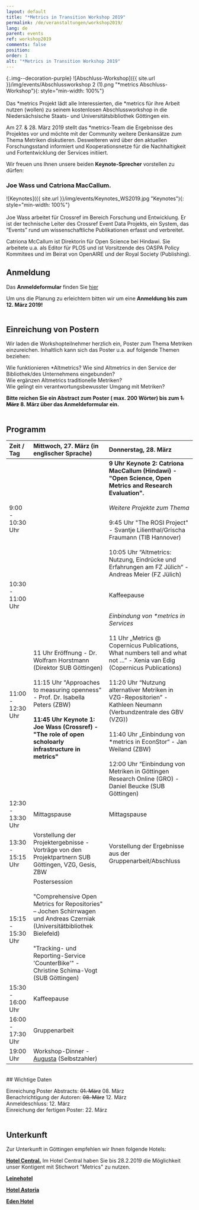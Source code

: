 ```yaml
---
layout: default
title: "*Metrics in Transition Workshop 2019"
permalink: /de/veranstaltungen/workshop2019/
lang: de
parent: events
ref: workshop2019
comments: false
position:
order: 1
alt: "*Metrics in Transition Workshop 2019"
---
```


<!-- Start editing content here-->

{:.img--decoration-purple}
![Abschluss-Workshop]({{ site.url }}/img/events/Abschlussworkshop 2 (1).png "*metrics Abschluss-Workshop"){: style="min-width: 100%"}
<br> 
<br> 
Das \*metrics Projekt lädt alle Interessierten, die \*metrics für ihre Arbeit nutzen (wollen) zu seinem kostenlosen Abschlussworkshop in die Niedersächsische Staats- und Universitätsbibliothek Göttingen ein.  
  
Am 27. & 28. März 2019 stellt das \*metrics-Team die Ergebnisse des Projektes vor und möchte mit der Community weitere Denkansätze zum Thema Metriken diskutieren. Desweiteren wird über den aktuellen Forschungsstand informiert und Kooperationsnetze für die Nachhaltigkeit und Fortentwicklung der Services initiiert.

Wir freuen uns Ihnen unsere beiden **Keynote-Sprecher** vorstellen zu dürfen:  
  
### Joe Wass und Catriona MacCallum.

![Keynotes]({{ site.url }}/img/events/Keynotes_WS2019.jpg "Keynotes"){: style="min-width: 100%"}
<br>
<br>
Joe Wass arbeitet für Crossref im Bereich Forschung und Entwicklung. Er ist der technische Leiter des Crossref Event Data Projekts, ein System, das “Events” rund um wissenschaftliche Publikationen erfasst und verbreitet. 

Catriona McCallum ist Direktorin für Open Science bei Hindawi. Sie arbeitete u.a. als Editor für PLOS und ist Vorsitzende des OASPA Policy Kommitees und im Beirat von OpenAIRE und der Royal Society (Publishing).
   <br>
   
## Anmeldung  
        
Das **Anmeldeformular** finden Sie [hier](https://docs.google.com/forms/d/e/1FAIpQLSdigHX9aK--jC7lPbnNBNEvE3bkBSTrsUfMvMIM3btmSQ-xuQ/viewform?usp=sf_link)  
        
Um uns die Planung zu erleichtern bitten wir um eine **Anmeldung bis zum 12. März 2019!**  
         <br>
## Einreichung von Postern   
  
Wir laden die Workshopteilnehmer herzlich ein, Poster zum Thema Metriken einzureichen. Inhaltlich kann sich das Poster u.a. auf folgende Themen beziehen:  
  
Wie funktionieren \*Altmetrics? Wie sind Altmetrics in den Service der Bibliothek/des Unternehmens eingebunden?  
Wie ergänzen Altmetrics traditionelle Metriken?  
Wie gelingt ein verantwortungsbewusster Umgang mit Metriken?  
  
**Bitte reichen Sie ein Abstract zum Poster ( max. 200 Wörter) bis zum ~~1. März~~ 8. März über das Anmeldeformular ein.**   
      <br>
## Programm  

|Zeit / Tag|Mittwoch, 27. März (in englischer Sprache)|Donnerstag, 28. März|   
|:------|:---|:---|  
|9:00 - 10:30 Uhr| |**9 Uhr Keynote 2: Catriona MacCallum (Hindawi) - "Open Science, Open Metrics and Research Evaluation".**<br><br>*Weitere Projekte zum Thema*<br><br> 9:45 Uhr "The ROSI Project" - Svantje Lilienthal/Grischa Fraumann (TIB Hannover)<br><br> 10:05 Uhr “Altmetrics: Nutzung, Eindrücke und Erfahrungen am FZ Jülich“ - Andreas Meier (FZ Jülich)|  
|10:30 - 11:00 Uhr| |Kaffeepause|
|11:00 - 12:30 Uhr|11 Uhr Eröffnung - Dr. Wolfram Horstmann (Direktor SUB Göttingen)<br><br>11:15 Uhr "Approaches to measuring openness" - Prof. Dr. Isabella Peters (ZBW)<br><br>**11:45 Uhr Keynote 1: Joe Wass (Crossref) - "The role of open scholoarly infrastructure in metrics"**|*Einbindung von \*metrics in Services*<br><br>11 Uhr „Metrics @ Copernicus Publications, What numbers tell and what not …” - Xenia van Edig (Copernicus Publications)<br><br>11:20 Uhr “Nutzung alternativer Metriken in VZG-Repositorien” - Kathleen Neumann (Verbundzentrale des GBV (VZG))<br><br>11:40 Uhr „Einbindung von \*metrics in EconStor“ - Jan Weiland (ZBW)<br><br>12:00 Uhr “Einbindung von Metriken in Göttingen Research Online (GRO) - Daniel Beucke (SUB Göttingen)|        
|12:30 - 13:30 Uhr|Mittagspause|Mittagspause|  
|13:30 - 15:15 Uhr|Vorstellung der Projektergebnisse - Vorträge von den Projektpartnern SUB Göttingen, VZG, Gesis, ZBW|Vorstellung der Ergebnisse aus der Gruppenarbeit/Abschluss|      
|15:15 - 15:30 Uhr|Postersession<br><br>"Comprehensive Open Metrics for Repositories" – Jochen Schirrwagen und Andreas Czerniak (Universitätbibliothek Bielefeld)<br><br>"Tracking- und Reporting-Service 'CounterBike'" - Christine Schima-Vogt (SUB Göttingen)| |     
|15:30 - 16:00 Uhr|Kaffeepause| |      
|16:00 - 17:30 Uhr|Gruppenarbeit| |  
|19:00 Uhr|Workshop-Dinner - [Augusta](https://www.restaurant-augusta.de/) (Selbstzahler)| |   


<br>
## Wichtige Daten  
  
Einreichung Poster Abstracts: ~~01. März~~ 08. März  
Benachrichtigung der Autoren: ~~08. März~~ 12. März  
Anmeldeschluss: 12. März  
Einreichung der fertigen Poster: 22. März  
 <br>
## Unterkunft   
    
Zur Unterkunft in Göttingen empfehlen wir Ihnen folgende Hotels:  
  
**[Hotel Central.](https://www.hotel-central.com/willkommen_de.html)** Im Hotel Central haben Sie bis 28.2.2019 die Möglichkeit unser Kontigent mit Stichwort "Metrics" zu nutzen.  
  
**[Leinehotel](https://www.leinehotel-goe.de/)**
  
**[Hotel Astoria](https://www.astoria-goettingen.de/)**  
  
**[Eden Hotel](https://www.eden-hotel.de/)**  

<br> 


